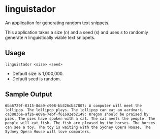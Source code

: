 # linguistador
An application for generating random text snippets. 

This application takes a size (_n_) and a seed (_s_) and uses _s_ to randomly generate _n_ linguistically viable text snippets. 

## Usage

```linguistador <size> <seed>```

- Default size is 1,000,000.
- Default seed is random.

## Sample Output
```
6ba6729f-0315-8da9-c908-bb326cb37807: A computer will meet the lollipop. The lollipop plays. The lollipop can eat an aardvark.
ca38836e-af26-e69a-7ebf-f61692eb2149: Oregon should be praised by pies. The pies have spoken with a cat. The cat meets the people. The people will eat fish. The fish are pleased by the horses. The horses can see a toy. The toy is waiting with the Sydney Opera House. The Sydney Opera House will love computers.
```
